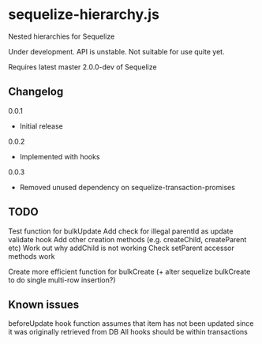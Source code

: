 # sequelize-hierarchy.js

Nested hierarchies for Sequelize

Under development. API is unstable. Not suitable for use quite yet.

Requires latest master 2.0.0-dev of Sequelize

## Changelog

0.0.1

* Initial release

0.0.2

* Implemented with hooks

0.0.3

* Removed unused dependency on sequelize-transaction-promises

## TODO

Test function for bulkUpdate
Add check for illegal parentId as update validate hook
Add other creation methods (e.g. createChild, createParent etc)
Work out why addChild is not working
Check setParent accessor methods work

Create more efficient function for bulkCreate (+ alter sequelize bulkCreate to do single multi-row insertion?)

## Known issues

beforeUpdate hook function assumes that item has not been updated since it was originally retrieved from DB
All hooks should be within transactions

